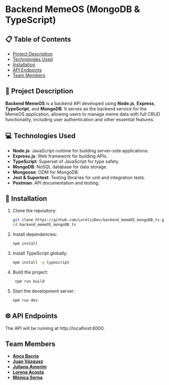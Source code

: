# Backend MemeOS (MongoDB & TypeScript)

## 📋 Table of Contents

- [Project Description](#project-description)
- [Technologies Used](#technologies-used)
- [Installation](#installation)
- [API Endpoints](#api-endpoints)
- [Team Members](#team-members)

## 📖 Project Description

**Backend MemeOS** is a backend API developed using **Node.js**, **Express**, **TypeScript**, and **MongoDB**. It serves as the backend service for the MemeOS application, allowing users to manage meme data with full CRUD functionality, including user authentication and other essential features.

## 💻 Technologies Used

- **Node.js**: JavaScript runtime for building server-side applications.
- **Express.js**: Web framework for building APIs.
- **TypeScript**: Superset of JavaScript for type safety.
- **MongoDB**: NoSQL database for data storage.
- **Mongoose**: ODM for MongoDB.
- **Jest & Supertest**: Testing libraries for unit and integration tests.
- **Postman**: API documentation and testing.

## 🚀 Installation

1. Clone the repository:

   ```bash
   git clone https://github.com/LorelizDev/backend_memeOS_mongoDB_ts.git
   cd backend_memeOS_mongoDB_ts
   ```

2. Install dependencies:

   ```bash
   npm install
   ```

3. Install TypeScript globally:

   ```bash
   npm install -g typescript
   ```

4. Build the project:

   ```bash
    npm run build
   ```

5. Start the development server:

   ```bash
   npm run dev
   ```

## 🌐 API Endpoints

The API will be running at http://localhost:8000.

## Team Members

- **[Anca Bacria](https://github.com/a-bac-0)**
- **[Juan Vázquez](https://github.com/juanvprada)**
- **[Juliana Amorim](https://github.com/juamrm)**
- **[Lorena Acosta](https://github.com/LorelizDev)**
- **[Mónica Serna](https://github.com/monicaSernaS)**
